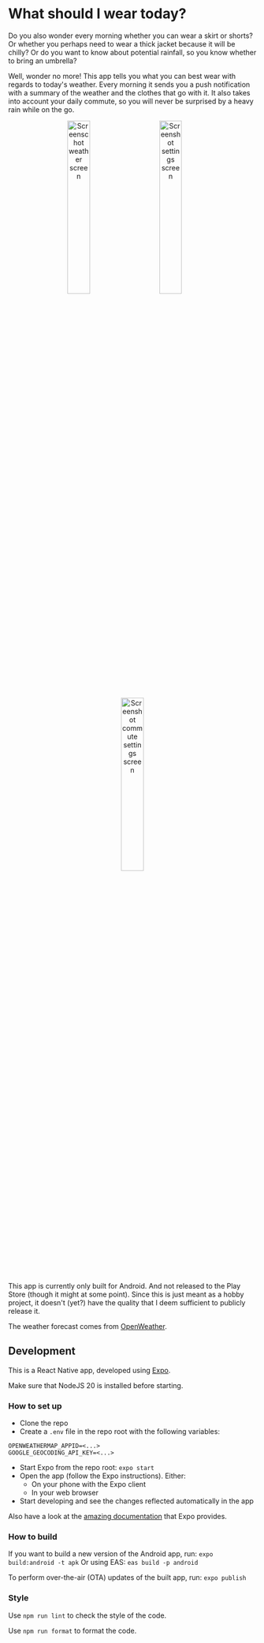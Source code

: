 # What should I wear today?

Do you also wonder every morning whether you can wear a skirt or shorts? Or whether you perhaps need to wear a thick jacket because it will be chilly? Or do you want to know about potential rainfall, so you know whether to bring an umbrella?

Well, wonder no more! This app tells you what you can best wear with regards to today's weather. Every morning it sends you a push notification with a summary of the weather and the clothes that go with it. It also takes into account your daily commute, so you will never be surprised by a heavy rain while on the go.

<p align="center">
  <img alt="Screenschot weather screen" src="screenshots/screenshot_weather.jpg" width="30%">
&nbsp; &nbsp; &nbsp; &nbsp;
  <img alt="Screenshot settings screen" src="screenshots/screenshot_settings.jpg" width="30%">
&nbsp; &nbsp; &nbsp; &nbsp;
  <img alt="Screenshot commute settings screen" src="screenshots/screenshot_commute_settings.jpg" width="30%">
</p>

This app is currently only built for Android. And not released to the Play Store (though it might at some point). Since this is just meant as a hobby project, it doesn't (yet?) have the quality that I deem sufficient to publicly release it.

The weather forecast comes from [OpenWeather](https://openweathermap.org/api).

## Development

This is a React Native app, developed using [Expo](https://expo.io/).

Make sure that NodeJS 20 is installed before starting.

### How to set up

- Clone the repo
- Create a `.env` file in the repo root with the following variables:

```
OPENWEATHERMAP_APPID=<...>
GOOGLE_GEOCODING_API_KEY=<...>
```

- Start Expo from the repo root: `expo start`
- Open the app (follow the Expo instructions). Either:
  - On your phone with the Expo client
  - In your web browser
- Start developing and see the changes reflected automatically in the app

Also have a look at the [amazing documentation](https://docs.expo.io/get-started/installation/) that Expo provides.

### How to build

If you want to build a new version of the Android app, run:
`expo build:android -t apk`
Or using EAS:
`eas build -p android`

To perform over-the-air (OTA) updates of the built app, run:
`expo publish`

### Style

Use `npm run lint` to check the style of the code.

Use `npm run format` to format the code.
